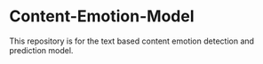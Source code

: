 # Content-Emotion-Model
This repository is for the text based content emotion detection and prediction model.
